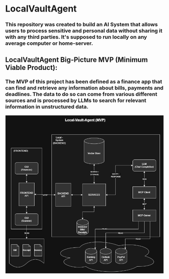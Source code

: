 # LocalVaultAgent
### This repository was created to build an AI System that allows users to process sensitive and personal data without sharing it with any third parties.  It's supposed to run locally on any average computer or home-server.   

## LocalVaultAgent Big-Picture MVP (Minimum Viable Product):
### The MVP of this project has been defined as a finance app that can find and retrieve any information about bills, payments and deadlines. The data to do so can come from various different sources and is processed by LLMs to search for relevant information in unstructured data. 
![LocalVaultAgent Big-Picture MVP](./LocalVaultAgent.png)
